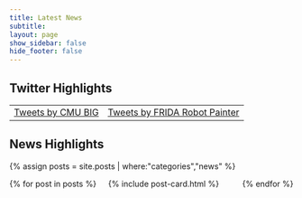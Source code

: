 ```yaml
---
title: Latest News
subtitle:
layout: page
show_sidebar: false
hide_footer: false
---
```


## Twitter Highlights

<table>
  <tr>
   <td> 
      <a class="twitter-timeline" data-width="600" data-height="600" href="https://twitter.com/CMUBigLab">Tweets by CMU BIG</a>
      <script async src="https://platform.twitter.com/widgets.js" charset="utf-8"></script>
   </td>
   <td>
      <a class="twitter-timeline" data-width="600" data-height="600" href="https://twitter.com/FridaRobot">Tweets by FRIDA Robot Painter</a>
      <script async src="https://platform.twitter.com/widgets.js" charset="utf-8"></script>
   </td>
  </tr>
 </table>

## News Highlights

{% assign posts = site.posts | where:"categories","news" %}
<div class="columns is-multiline">
   {% for post in posts %}
   <div class="column is-4-desktop is-6-tablet">
      {% include post-card.html %}
   </div>
   {% endfor %}
</div>